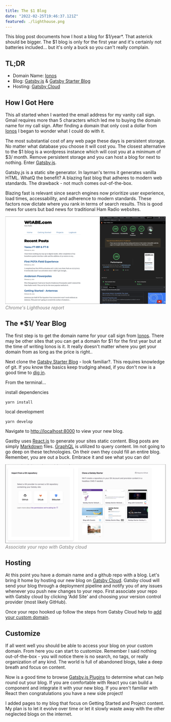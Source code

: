 ```yaml
---
title: The $1 Blog
date: "2022-02-25T19:46:37.121Z"
featured: ./lighthouse.png
---
```


This blog post documents how I host a blog for $1/year*. That asterick should be bigger. The $1 blog is only for the first year and it's certainly not batteries included... but it's only a buck so you can't really complain.

## TL;DR
- Domain Name: [Ionos](https://www.ionos.com/)
- Blog: [Gatsby.js](https://www.gatsbyjs.com/) & [Gatsby Starter Blog](https://www.gatsbyjs.com/starters/gatsbyjs/gatsby-starter-blog)
- Hosting: [Gatsby Cloud](https://www.gatsbyjs.com/products/cloud/)


## How I Got Here
This all started when I wanted the email address for my vanity call sign. Gmail requires more than 5 characters which led me to buying the domain name for my call sign. After finding a domain that only cost a dollar from [Ionos](https://www.ionos.com/) I began to wonder what I could do with it.

The most substantial cost of any web page these days is persistent storage. No matter what database you choose it will cost you. The closest alternative to the $1 blog is a wordpress instance which will cost you at a minimum of $3/ month. Remove persistent storage and you can host a blog for next to nothing. Enter [Gatsby.js](https://www.gatsbyjs.com/).

Gatsby.js is a static site generator. In layman's terms it generates vanilla HTML. WhatQ the benefit? A blazing fast blog that adheres to modern web standards. The drawback - not much comes out-of-the-box. 

Blazing fast is relevant since search engines now prioritize user experience, load times, accessability, and adherence to modern standards. These factors now dictate where you rank in terms of search results. This is good news for users but bad news for traditional Ham Radio websites.

![Fast!](./lighthouse.png)
<span style="color:gray">*Chrome's Lighthouse report*</span>

## The *$1/ Year Blog

The first step is to get the domain name for your call sign from [Ionos](https://www.ionos.com/). There may be other sites that you can get a domain for $1 for the first year but at the time of writing Ionos is it. It really doesn't matter where you get your domain from as long as the price is right..

Next clone the [Gatsby Starter Blog](https://www.gatsbyjs.com/starters/gatsbyjs/gatsby-starter-blog) - look familiar?. This requires knowledge of git. If you know the basics keep trudging ahead, if you don't now is a good time to [dig in](https://www.freecodecamp.org/news/learn-the-basics-of-git-in-under-10-minutes-da548267cc91/).

From the terminal...

install dependencies
    
    yarn install

local development 
    
    yarn develop

Navigate to [http://localhost:8000](http://localhost:8000) to view your new blog.

Gastby uses [React.js](https://reactjs.org/) to generate your sites static content. Blog posts are simply [Markdown](https://en.wikipedia.org/wiki/Markdown) files. [GraphQL](https://graphql.org/) is utilized to query content. Im not going to go deep on these technologies. On their own they could fill an entire blog. Remember, you are out a buck. Embrace it and see what you can do!

![Fast!](./gatsby.png)
<span style="color:gray">*Associate your repo with Gatsby cloud*</span>

## Hosting
At this point you have a domain name and a github repo with a blog. Let's bring it home by hosting our new blog on [Gatsby Cloud](https://www.gatsbyjs.com/products/cloud/). Gatsby cloud will send your blog through a deployment pipeline and notify you of any issues whenever you push new changes to your repo. First associate your repo with Gatsby cloud by clicking 'Add Site' and choosing your version control provider (most likely GitHub).

Once your repo hooked up follow the steps from Gatsby Cloud help to [add your custom domain](https://support.gatsbyjs.com/hc/en-us/articles/360063469873-Adding-a-Custom-Domain).

## Customize
If all went well you should be able to access your blog on your custom domain. From here you can start to customize. Remember I said nothing out-of-the-box - you will notice there is no search, no tags, or really organization of any kind. The world is full of abandoned blogs, take a deep breath and focus on content.

Now is a good time to browse [Gatsby.js Plugins](https://www.gatsbyjs.com/plugins) to determine what can help round out your blog. If you are comfortable with React you can build a component and integrate it with your new blog. If you aren't familiar with React then congratulations you have a new side project! 

I added pages to my blog that focus on Getting Started and Project content. My plan is to let it evolve over time or let it slowly waste away with the other neglected blogs on the internet. 
